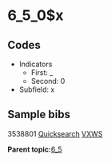 # 6\_5\_0$x

## Codes

-   Indicators
    -   First: \_
    -   Second: 0
-   Subfield: x

## Sample bibs

3538801 [Quicksearch](https://search.library.yale.edu/catalog/3538801) [VXWS](http://prodorbis.library.yale.edu:7014/vxws/GetHoldingsService?bibId=3538801)

**Parent topic:**[6\_5](../../tags/6_5/6_5.md)

